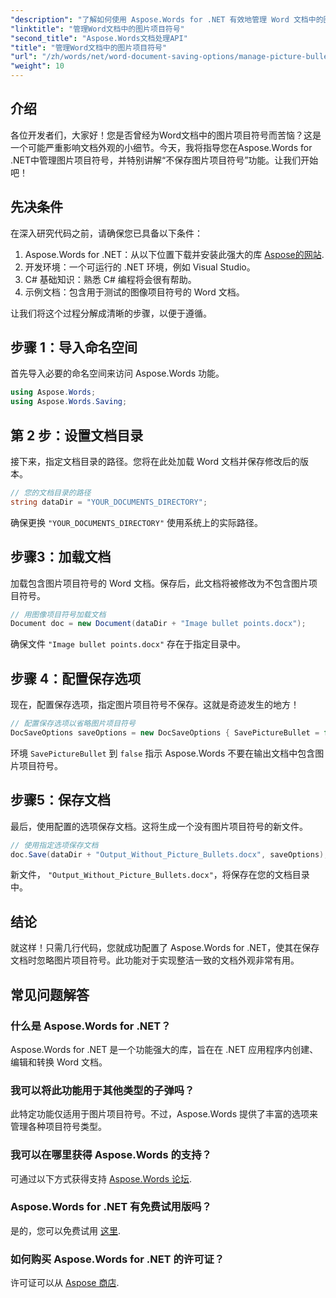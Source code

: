 ```yaml
---
"description": "了解如何使用 Aspose.Words for .NET 有效地管理 Word 文档中的图片项目符号。本指南将指导您完成设置环境、配置保存选项的步骤。"
"linktitle": "管理Word文档中的图片项目符号"
"second_title": "Aspose.Words文档处理API"
"title": "管理Word文档中的图片项目符号"
"url": "/zh/words/net/word-document-saving-options/manage-picture-bullet/"
"weight": 10
---
```


## 介绍

各位开发者们，大家好！您是否曾经为Word文档中的图片项目符号而苦恼？这是一个可能严重影响文档外观的小细节。今天，我将指导您在Aspose.Words for .NET中管理图片项目符号，并特别讲解“不保存图片项目符号”功能。让我们开始吧！

## 先决条件

在深入研究代码之前，请确保您已具备以下条件：

1. Aspose.Words for .NET：从以下位置下载并安装此强大的库 [Aspose的网站](https://releases。aspose.com/words/net/).
2. 开发环境：一个可运行的 .NET 环境，例如 Visual Studio。
3. C# 基础知识：熟悉 C# 编程将会很有帮助。
4. 示例文档：包含用于测试的图像项目符号的 Word 文档。

让我们将这个过程分解成清晰的步骤，以便于遵循。

## 步骤 1：导入命名空间

首先导入必要的命名空间来访问 Aspose.Words 功能。

```csharp
using Aspose.Words;
using Aspose.Words.Saving;
```

## 第 2 步：设置文档目录

接下来，指定文档目录的路径。您将在此处加载 Word 文档并保存修改后的版本。

```csharp
// 您的文档目录的路径
string dataDir = "YOUR_DOCUMENTS_DIRECTORY";
```

确保更换 `"YOUR_DOCUMENTS_DIRECTORY"` 使用系统上的实际路径。

## 步骤3：加载文档

加载包含图片项目符号的 Word 文档。保存后，此文档将被修改为不包含图片项目符号。

```csharp
// 用图像项目符号加载文档
Document doc = new Document(dataDir + "Image bullet points.docx");
```

确保文件 `"Image bullet points.docx"` 存在于指定目录中。

## 步骤 4：配置保存选项

现在，配置保存选项，指定图片项目符号不保存。这就是奇迹发生的地方！

```csharp
// 配置保存选项以省略图片项目符号
DocSaveOptions saveOptions = new DocSaveOptions { SavePictureBullet = false };
```

环境 `SavePictureBullet` 到 `false` 指示 Aspose.Words 不要在输出文档中包含图片项目符号。

## 步骤5：保存文档

最后，使用配置的选项保存文档。这将生成一个没有图片项目符号的新文件。

```csharp
// 使用指定选项保存文档
doc.Save(dataDir + "Output_Without_Picture_Bullets.docx", saveOptions);
```

新文件， `"Output_Without_Picture_Bullets.docx"`，将保存在您的文档目录中。

## 结论

就这样！只需几行代码，您就成功配置了 Aspose.Words for .NET，使其在保存文档时忽略图片项目符号。此功能对于实现整洁一致的文档外观非常有用。

## 常见问题解答

### 什么是 Aspose.Words for .NET？
Aspose.Words for .NET 是一个功能强大的库，旨在在 .NET 应用程序内创建、编辑和转换 Word 文档。

### 我可以将此功能用于其他类型的子弹吗？
此特定功能仅适用于图片项目符号。不过，Aspose.Words 提供了丰富的选项来管理各种项目符号类型。

### 我可以在哪里获得 Aspose.Words 的支持？
可通过以下方式获得支持 [Aspose.Words 论坛](https://forum。aspose.com/c/words/8).

### Aspose.Words for .NET 有免费试用版吗？
是的，您可以免费试用 [这里](https://releases。aspose.com/).

### 如何购买 Aspose.Words for .NET 的许可证？
许可证可以从 [Aspose 商店](https://purchase。aspose.com/buy).